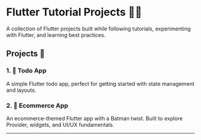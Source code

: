 # Flutter Tutorial Projects 🦄🦇

A collection of Flutter projects built while following tutorials, experimenting with Flutter, and learning best practices.

## Projects 📱

### 1. 📝 Todo App
A simple Flutter todo app, perfect for getting started with state management and layouts.

### 2. 🛒 Ecommerce App
An ecommerce-themed Flutter app with a Batman twist. Built to explore Provider, widgets, and UI/UX fundamentals.

---
